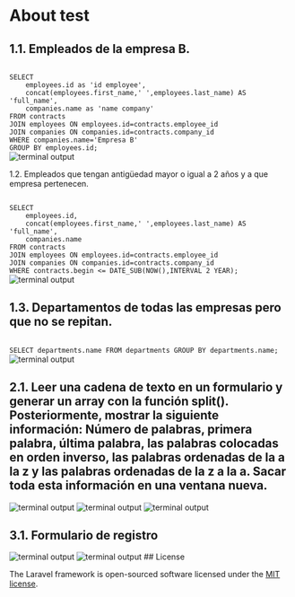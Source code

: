 
# About test
1.1. Empleados de la empresa B.
 ---
<code>
SELECT 
	employees.id as 'id employee',
    concat(employees.first_name,' ',employees.last_name) AS 'full_name',
	companies.name as 'name company'
FROM contracts
JOIN employees ON employees.id=contracts.employee_id
JOIN companies ON companies.id=contracts.company_id
WHERE companies.name='Empresa B'
GROUP BY employees.id;
</code>
<img alt="terminal output" src="./outputs/1.png">

1.2. Empleados que tengan antigüedad mayor o igual a 2 años y a que empresa pertenecen.

<code>
SELECT 
	employees.id,
	concat(employees.first_name,' ',employees.last_name) AS 'full_name',
    companies.name
FROM contracts 
JOIN employees ON employees.id=contracts.employee_id
JOIN companies ON companies.id=contracts.company_id
WHERE contracts.begin <= DATE_SUB(NOW(),INTERVAL 2 YEAR);
</code>
<img alt="terminal output" src="./outputs/2.png">

1.3. Departamentos de todas las empresas pero que no se repitan.
 ---
<code>
SELECT departments.name FROM departments GROUP BY departments.name;
</code>
<img alt="terminal output" src="./outputs/3.png">

2.1. Leer una cadena de texto en un formulario y generar un array con la función split(). Posteriormente, mostrar la siguiente información: Número de palabras, primera palabra, última palabra, las palabras colocadas en orden inverso, las palabras ordenadas de la a la z y las palabras ordenadas de la z a la a. Sacar toda esta información en una ventana nueva.
---
 <img alt="terminal output" src="./outputs/4.png">
 <img alt="terminal output" src="./outputs/5.png">
 <img alt="terminal output" src="./outputs/6.png">

3.1. Formulario de registro 
---
 <img alt="terminal output" src="./outputs/7.png">
 <img alt="terminal output" src="./outputs/8.png">
## License

The Laravel framework is open-sourced software licensed under the [MIT license](https://opensource.org/licenses/MIT).
